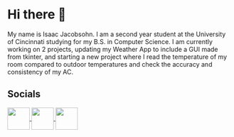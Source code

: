 # Hi there 👋
My name is Isaac Jacobsohn. I am a second year student at the University of Cincinnati studying for my B.S. in Computer Science. I am currently working on 2 projects, updating my Weather App to include a GUI made from tkinter, and starting a new project where I read the temperature of my room compared to outdoor temperatures and check the accuracy and consistency of my AC.

<h2>Socials</h2></summary>
  <p>
    <a href="https://www.github.com/IsaacJacobsohn" target="_blank" rel="noopener noreferrer">
      <img align="center" src="https://external-content.duckduckgo.com/iu/?u=http%3A%2F%2Fpluspng.com%2Fimg-png%2Fgithub-logo-png-white-github-11-icon-free-white-social-icons-256x256.png&f=1&nofb=1&ipt=0a282f18d19db44f6bca4858ac106ff370c7f02f42e1a4f996fca9449bb7bc9d&ipo=images" width="50">
    </a>
    <a href="https://www.linkedin.com/in/isaac-jacobsohn/" target="_blank" rel="noopener noreferrer">
      <img align="center" src="https://external-content.duckduckgo.com/iu/?u=http%3A%2F%2Fwww.bryanulrich.net%2Fwp-content%2Fuploads%2F2020%2F09%2F1200px-Linkedin.svg-1024x1024.png&f=1&nofb=1&ipt=843b11473b6448538020df2c1f21ef803d1153cfba768e7199700b66ef2ab18e&ipo=images" width="50"/>
    </a>
    <a href="https://uc.joinhandshake.com/profiles/58486722" target="_blank" rel="noopener noreferrer">
      <img align="center" src="https://joinhandshake.com/wp-content/themes/handshake/dist/assets/images/home/handshake-logo.png" width="50"/>
    </a>
  </p>

<!--
**IsaacJacobsohn/IsaacJacobsohn** is a ✨ _special_ ✨ repository because its `README.md` (this file) appears on your GitHub profile.

Here are some ideas to get you started:

- 🔭 I’m currently working on ...
- 🌱 I’m currently learning ...
- 👯 I’m looking to collaborate on ...
- 🤔 I’m looking for help with ...
- 💬 Ask me about ...
- 📫 How to reach me: ...
- 😄 Pronouns: ...
- ⚡ Fun fact: ...
-->
